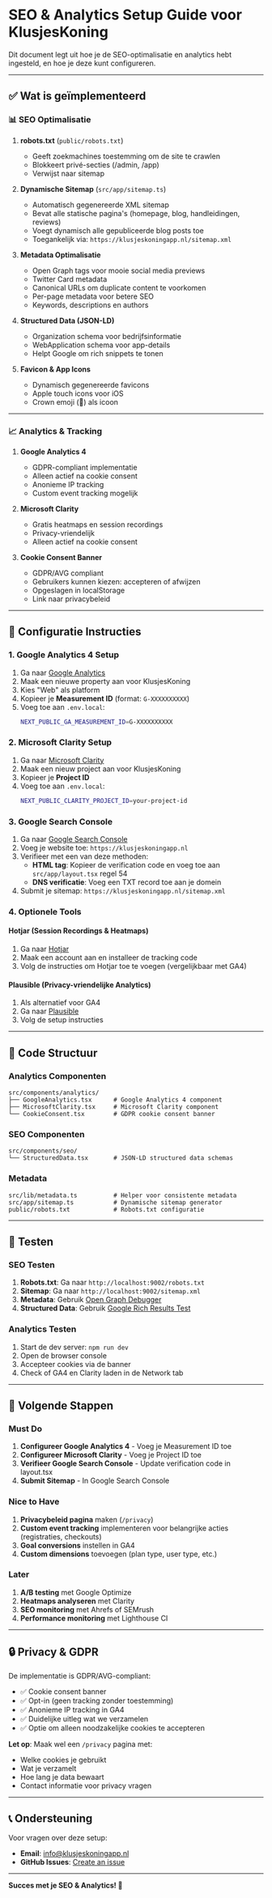 # SEO & Analytics Setup Guide voor KlusjesKoning

Dit document legt uit hoe je de SEO-optimalisatie en analytics hebt ingesteld, en hoe je deze kunt configureren.

---

## ✅ Wat is geïmplementeerd

### 📊 SEO Optimalisatie

1. **robots.txt** (`public/robots.txt`)
   - Geeft zoekmachines toestemming om de site te crawlen
   - Blokkeert privé-secties (/admin, /app)
   - Verwijst naar sitemap

2. **Dynamische Sitemap** (`src/app/sitemap.ts`)
   - Automatisch gegenereerde XML sitemap
   - Bevat alle statische pagina's (homepage, blog, handleidingen, reviews)
   - Voegt dynamisch alle gepubliceerde blog posts toe
   - Toegankelijk via: `https://klusjeskoningapp.nl/sitemap.xml`

3. **Metadata Optimalisatie**
   - Open Graph tags voor mooie social media previews
   - Twitter Card metadata
   - Canonical URLs om duplicate content te voorkomen
   - Per-page metadata voor betere SEO
   - Keywords, descriptions en authors

4. **Structured Data (JSON-LD)**
   - Organization schema voor bedrijfsinformatie
   - WebApplication schema voor app-details
   - Helpt Google om rich snippets te tonen

5. **Favicon & App Icons**
   - Dynamisch gegenereerde favicons
   - Apple touch icons voor iOS
   - Crown emoji (👑) als icoon

---

### 📈 Analytics & Tracking

1. **Google Analytics 4**
   - GDPR-compliant implementatie
   - Alleen actief na cookie consent
   - Anonieme IP tracking
   - Custom event tracking mogelijk

2. **Microsoft Clarity**
   - Gratis heatmaps en session recordings
   - Privacy-vriendelijk
   - Alleen actief na cookie consent

3. **Cookie Consent Banner**
   - GDPR/AVG compliant
   - Gebruikers kunnen kiezen: accepteren of afwijzen
   - Opgeslagen in localStorage
   - Link naar privacybeleid

---

## 🔧 Configuratie Instructies

### 1. Google Analytics 4 Setup

1. Ga naar [Google Analytics](https://analytics.google.com)
2. Maak een nieuwe property aan voor KlusjesKoning
3. Kies "Web" als platform
4. Kopieer je **Measurement ID** (format: `G-XXXXXXXXXX`)
5. Voeg toe aan `.env.local`:
   ```bash
   NEXT_PUBLIC_GA_MEASUREMENT_ID=G-XXXXXXXXXX
   ```

### 2. Microsoft Clarity Setup

1. Ga naar [Microsoft Clarity](https://clarity.microsoft.com)
2. Maak een nieuw project aan voor KlusjesKoning
3. Kopieer je **Project ID**
4. Voeg toe aan `.env.local`:
   ```bash
   NEXT_PUBLIC_CLARITY_PROJECT_ID=your-project-id
   ```

### 3. Google Search Console

1. Ga naar [Google Search Console](https://search.google.com/search-console)
2. Voeg je website toe: `https://klusjeskoningapp.nl`
3. Verifieer met een van deze methoden:
   - **HTML tag**: Kopieer de verification code en voeg toe aan `src/app/layout.tsx` regel 54
   - **DNS verificatie**: Voeg een TXT record toe aan je domein
4. Submit je sitemap: `https://klusjeskoningapp.nl/sitemap.xml`

### 4. Optionele Tools

#### Hotjar (Session Recordings & Heatmaps)
1. Ga naar [Hotjar](https://www.hotjar.com)
2. Maak een account aan en installeer de tracking code
3. Volg de instructies om Hotjar toe te voegen (vergelijkbaar met GA4)

#### Plausible (Privacy-vriendelijke Analytics)
1. Als alternatief voor GA4
2. Ga naar [Plausible](https://plausible.io)
3. Volg de setup instructies

---

## 📝 Code Structuur

### Analytics Componenten

```
src/components/analytics/
├── GoogleAnalytics.tsx      # Google Analytics 4 component
├── MicrosoftClarity.tsx     # Microsoft Clarity component
└── CookieConsent.tsx        # GDPR cookie consent banner
```

### SEO Componenten

```
src/components/seo/
└── StructuredData.tsx       # JSON-LD structured data schemas
```

### Metadata

```
src/lib/metadata.ts          # Helper voor consistente metadata
src/app/sitemap.ts           # Dynamische sitemap generator
public/robots.txt            # Robots.txt configuratie
```

---

## 🧪 Testen

### SEO Testen

1. **Robots.txt**: Ga naar `http://localhost:9002/robots.txt`
2. **Sitemap**: Ga naar `http://localhost:9002/sitemap.xml`
3. **Metadata**: Gebruik [Open Graph Debugger](https://www.opengraph.xyz/)
4. **Structured Data**: Gebruik [Google Rich Results Test](https://search.google.com/test/rich-results)

### Analytics Testen

1. Start de dev server: `npm run dev`
2. Open de browser console
3. Accepteer cookies via de banner
4. Check of GA4 en Clarity laden in de Network tab

---

## 🎯 Volgende Stappen

### Must Do
1. **Configureer Google Analytics 4** - Voeg je Measurement ID toe
2. **Configureer Microsoft Clarity** - Voeg je Project ID toe
3. **Verifieer Google Search Console** - Update verification code in layout.tsx
4. **Submit Sitemap** - In Google Search Console

### Nice to Have
1. **Privacybeleid pagina** maken (`/privacy`)
2. **Custom event tracking** implementeren voor belangrijke acties (registraties, checkouts)
3. **Goal conversions** instellen in GA4
4. **Custom dimensions** toevoegen (plan type, user type, etc.)

### Later
1. **A/B testing** met Google Optimize
2. **Heatmaps analyseren** met Clarity
3. **SEO monitoring** met Ahrefs of SEMrush
4. **Performance monitoring** met Lighthouse CI

---

## 🔒 Privacy & GDPR

De implementatie is GDPR/AVG-compliant:

- ✅ Cookie consent banner
- ✅ Opt-in (geen tracking zonder toestemming)
- ✅ Anonieme IP tracking in GA4
- ✅ Duidelijke uitleg wat we verzamelen
- ✅ Optie om alleen noodzakelijke cookies te accepteren

**Let op**: Maak wel een `/privacy` pagina met:
- Welke cookies je gebruikt
- Wat je verzamelt
- Hoe lang je data bewaart
- Contact informatie voor privacy vragen

---

## 📞 Ondersteuning

Voor vragen over deze setup:
- **Email**: info@klusjeskoningapp.nl
- **GitHub Issues**: [Create an issue](https://github.com/your-repo/issues)

---

**Succes met je SEO & Analytics! 🚀**
